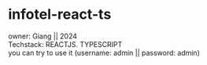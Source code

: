 # infotel-react-ts
owner: Giang || 2024 </br>
Techstack: REACTJS. TYPESCRIPT </br> 
you can try to use it (username: admin || password: admin)
